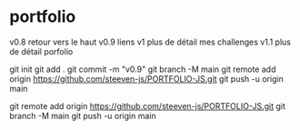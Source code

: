 # portfolio
v0.8 retour vers le haut
v0.9 liens
v1 plus de détail mes challenges
v1.1 plus de détail porfolio

git init
git add .
git commit -m "v0.9"
git branch -M main
git remote add origin https://github.com/steeven-js/PORTFOLIO-JS.git
git push -u origin main

git remote add origin https://github.com/steeven-js/PORTFOLIO-JS.git
git branch -M main
git push -u origin main


